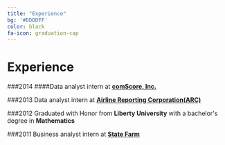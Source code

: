 ```yaml
---
title: "Experience"
bg: '#DDDDFF'
color: black
fa-icon: graduation-cap
---
```


# Experience

###2014
####Data analyst intern at [**comScore, Inc.**](http://www.comscore.com/)

###2013
Data analyst intern at [**Airline Reporting Corporation(ARC)**](https://www.arccorp.com/index.jsp)

###2012
Graduated with Honor from **Liberty University** with a bachelor's degree in **Mathematics**

###2011
Business analyst intern at [**State Farm**](https://www.statefarm.com/)
